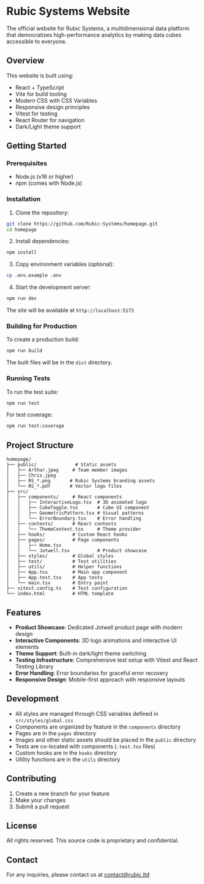 # Rubic Systems Website

The official website for Rubic Systems, a multidimensional data platform that democratizes high-performance analytics by making data cubes accessible to everyone.

## Overview

This website is built using:
- React + TypeScript
- Vite for build tooling
- Modern CSS with CSS Variables
- Responsive design principles
- Vitest for testing
- React Router for navigation
- Dark/Light theme support

## Getting Started

### Prerequisites

- Node.js (v16 or higher)
- npm (comes with Node.js)

### Installation

1. Clone the repository:
```bash
git clone https://github.com/Rubic-Systems/homepage.git
cd homepage
```

2. Install dependencies:
```bash
npm install
```

3. Copy environment variables (optional):
```bash
cp .env.example .env
```

4. Start the development server:
```bash
npm run dev
```

The site will be available at `http://localhost:5173`

### Building for Production

To create a production build:

```bash
npm run build
```

The built files will be in the `dist` directory.

### Running Tests

To run the test suite:

```bash
npm run test
```

For test coverage:

```bash
npm run test:coverage
```

## Project Structure

```
homepage/
├── public/              # Static assets
│   ├── Arthur.jpeg     # Team member images
│   ├── Chris.jpeg
│   ├── RS_*.png       # Rubic Systems branding assets
│   └── RS_*.pdf       # Vector logo files
├── src/
│   ├── components/     # React components
│   │   ├── InteractiveLogo.tsx  # 3D animated logo
│   │   ├── CubeToggle.tsx       # Cube UI component
│   │   ├── GeometricPattern.tsx # Visual patterns
│   │   └── ErrorBoundary.tsx    # Error handling
│   ├── contexts/       # React contexts
│   │   └── ThemeContext.tsx     # Theme provider
│   ├── hooks/          # Custom React hooks
│   ├── pages/          # Page components
│   │   ├── Home.tsx
│   │   └── Jotwell.tsx          # Product showcase
│   ├── styles/         # Global styles
│   ├── test/           # Test utilities
│   ├── utils/          # Helper functions
│   ├── App.tsx         # Main app component
│   ├── App.test.tsx    # App tests
│   └── main.tsx        # Entry point
├── vitest.config.ts    # Test configuration
└── index.html          # HTML template
```

## Features

- **Product Showcase**: Dedicated Jotwell product page with modern design
- **Interactive Components**: 3D logo animations and interactive UI elements
- **Theme Support**: Built-in dark/light theme switching
- **Testing Infrastructure**: Comprehensive test setup with Vitest and React Testing Library
- **Error Handling**: Error boundaries for graceful error recovery
- **Responsive Design**: Mobile-first approach with responsive layouts

## Development

- All styles are managed through CSS variables defined in `src/styles/global.css`
- Components are organized by feature in the `components` directory
- Pages are in the `pages` directory
- Images and other static assets should be placed in the `public` directory
- Tests are co-located with components (`.test.tsx` files)
- Custom hooks are in the `hooks` directory
- Utility functions are in the `utils` directory

## Contributing

1. Create a new branch for your feature
2. Make your changes
3. Submit a pull request

## License

All rights reserved. This source code is proprietary and confidential.

## Contact

For any inquiries, please contact us at contact@rubic.ltd
